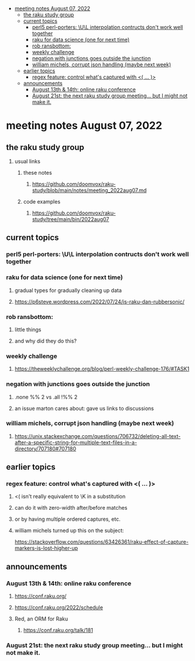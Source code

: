 - [meeting notes August 07, 2022](#orgcddc9cb)
  - [the raku study group](#org2ba2347)
  - [current topics](#org30fa78c)
    - [perl5 perl-porters: \U\L interpolation contructs don't work well together](#org6ae7e91)
    - [raku for data science  (one for next time)](#org7dc021d)
    - [rob ransbottom:](#orgfe705b3)
    - [weekly challenge](#orgbe2bb21)
    - [negation with junctions goes outside the junction](#org07175b7)
    - [william michels, corrupt json handling (maybe next week)](#org484ad61)
  - [earlier topics](#org8f268aa)
    - [regex feature: control what's captured with <( &#x2026; )>](#org2e5221d)
  - [announcements](#orgeb69e37)
    - [August 13th & 14th: online raku conference](#org1f6584e)
    - [August 21st: the next raku study group meeting&#x2026; but I might not make it.](#org17e95ec)


<a id="orgcddc9cb"></a>

# meeting notes August 07, 2022


<a id="org2ba2347"></a>

## the raku study group

1.  usual links

    1.  these notes
    
        1.  <https://github.com/doomvox/raku-study/blob/main/notes/meeting_2022aug07.md>
    
    2.  code examples
    
        1.  <https://github.com/doomvox/raku-study/tree/main/bin/2022aug07>


<a id="org30fa78c"></a>

## current topics


<a id="org6ae7e91"></a>

### perl5 perl-porters: \U\L interpolation contructs don't work well together


<a id="org7dc021d"></a>

### raku for data science  (one for next time)

1.  gradual types for gradually cleaning up data

2.  <https://p6steve.wordpress.com/2022/07/24/is-raku-dan-rubbersonic/>


<a id="orgfe705b3"></a>

### rob ransbottom:

1.  little things

2.  and why did they do this?


<a id="orgbe2bb21"></a>

### weekly challenge

1.  <https://theweeklychallenge.org/blog/perl-weekly-challenge-176/#TASK1>


<a id="org07175b7"></a>

### negation with junctions goes outside the junction

1.  .none %% 2 vs  .all  !%% 2

2.  an issue marton cares about: gave us links to discussions


<a id="org484ad61"></a>

### william michels, corrupt json handling (maybe next week)

1.  <https://unix.stackexchange.com/questions/706732/deleting-all-text-after-a-specific-string-for-multiple-text-files-in-a-directory/707180#707180>


<a id="org8f268aa"></a>

## earlier topics


<a id="org2e5221d"></a>

### regex feature: control what's captured with <( &#x2026; )>

1.  <( isn't really equivalent to \K in a substitution

2.  can do it with zero-width after/before matches

3.  or by having multiple ordered captures, etc.

4.  william michels turned up this on the subject:

    <https://stackoverflow.com/questions/63426361/raku-effect-of-capture-markers-is-lost-higher-up>


<a id="orgeb69e37"></a>

## announcements


<a id="org1f6584e"></a>

### August 13th & 14th: online raku conference

1.  <https://conf.raku.org/>

2.  <https://conf.raku.org/2022/schedule>

3.  Red, an ORM for Raku

    1.  <https://conf.raku.org/talk/181>


<a id="org17e95ec"></a>

### August 21st: the next raku study group meeting&#x2026; but I might not make it.
